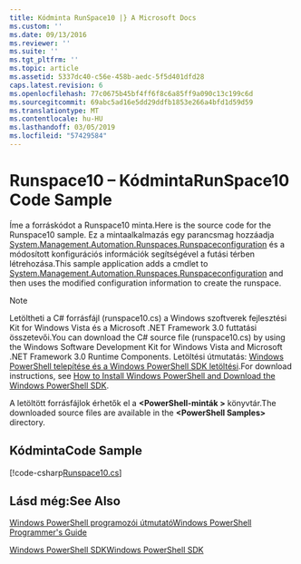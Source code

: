 ```yaml
---
title: Kódminta RunSpace10 |} A Microsoft Docs
ms.custom: ''
ms.date: 09/13/2016
ms.reviewer: ''
ms.suite: ''
ms.tgt_pltfrm: ''
ms.topic: article
ms.assetid: 5337dc40-c56e-458b-aedc-5f5d401dfd28
caps.latest.revision: 6
ms.openlocfilehash: 77c0675b45bf4ff6f8c6a85ff9a090c13c199c6d
ms.sourcegitcommit: 69abc5ad16e5dd29ddfb1853e266a4bfd1d59d59
ms.translationtype: MT
ms.contentlocale: hu-HU
ms.lasthandoff: 03/05/2019
ms.locfileid: "57429584"
---
```

# <a name="runspace10-code-sample"></a><span data-ttu-id="90d5b-102">Runspace10 – Kódminta</span><span class="sxs-lookup"><span data-stu-id="90d5b-102">RunSpace10 Code Sample</span></span>

<span data-ttu-id="90d5b-103">Íme a forráskódot a Runspace10 minta.</span><span class="sxs-lookup"><span data-stu-id="90d5b-103">Here is the source code for the Runspace10 sample.</span></span> <span data-ttu-id="90d5b-104">Ez a mintaalkalmazás egy parancsmag hozzáadja [System.Management.Automation.Runspaces.Runspaceconfiguration](/dotnet/api/System.Management.Automation.Runspaces.RunspaceConfiguration) és a módosított konfigurációs információk segítségével a futási térben létrehozása.</span><span class="sxs-lookup"><span data-stu-id="90d5b-104">This sample application adds a cmdlet to [System.Management.Automation.Runspaces.Runspaceconfiguration](/dotnet/api/System.Management.Automation.Runspaces.RunspaceConfiguration) and then uses the modified configuration information to create the runspace.</span></span>

> [!NOTE]
> <span data-ttu-id="90d5b-105">Letöltheti a C# forrásfájl (runspace10.cs) a Windows szoftverek fejlesztési Kit for Windows Vista és a Microsoft .NET Framework 3.0 futtatási összetevői.</span><span class="sxs-lookup"><span data-stu-id="90d5b-105">You can download the C# source file (runspace10.cs) by using the Windows Software Development Kit for Windows Vista and Microsoft .NET Framework 3.0 Runtime Components.</span></span> <span data-ttu-id="90d5b-106">Letöltési útmutatás: [Windows PowerShell telepítése és a Windows PowerShell SDK letöltési](/powershell/developer/installing-the-windows-powershell-sdk).</span><span class="sxs-lookup"><span data-stu-id="90d5b-106">For download instructions, see [How to Install Windows PowerShell and Download the Windows PowerShell SDK](/powershell/developer/installing-the-windows-powershell-sdk).</span></span>
>
> <span data-ttu-id="90d5b-107">A letöltött forrásfájlok érhetők el a  **\<PowerShell-minták >** könyvtár.</span><span class="sxs-lookup"><span data-stu-id="90d5b-107">The downloaded source files are available in the **\<PowerShell Samples>** directory.</span></span>

## <a name="code-sample"></a><span data-ttu-id="90d5b-108">Kódminta</span><span class="sxs-lookup"><span data-stu-id="90d5b-108">Code Sample</span></span>

[!code-csharp[Runspace10.cs](../../powershell-sdk-samples/SDK-2.0/csharp/Runspace10/Runspace10.cs#L11-L118 "Runspace10.cs")]

## <a name="see-also"></a><span data-ttu-id="90d5b-109">Lásd még:</span><span class="sxs-lookup"><span data-stu-id="90d5b-109">See Also</span></span>

[<span data-ttu-id="90d5b-110">Windows PowerShell programozói útmutató</span><span class="sxs-lookup"><span data-stu-id="90d5b-110">Windows PowerShell Programmer's Guide</span></span>](./windows-powershell-programmer-s-guide.md)

[<span data-ttu-id="90d5b-111">Windows PowerShell SDK</span><span class="sxs-lookup"><span data-stu-id="90d5b-111">Windows PowerShell SDK</span></span>](../windows-powershell-reference.md)